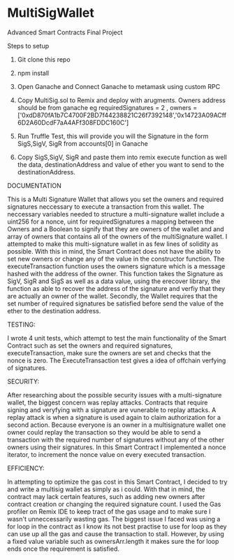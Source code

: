 # MultiSigWallet
Advanced Smart Contracts Final Project


Steps to setup

1. Git clone this repo

2. npm install 

3. Open Ganache and Connect Ganache to metamask using custom RPC

4. Copy MultiSig.sol to Remix and deploy with arugments. Owners address should be from ganache  eg requiredSignatures = 2 , owners = ['0xdD870fA1b7C4700F2BD7f44238821C26f7392148','0x14723A09ACff6D2A60DcdF7aA4AFf308FDDC160C']

4. Run Truffle Test, this will provide you will the Signature in the form SigS,SigV, SigR from accounts[0] in Ganache 

5. Copy SigS,SigV, SigR and paste them into remix execute function as well the data, destinationAddress and value of ether you want to send to the destinationAddress. 

DOCUMENTATION

This is a Multi Signature Wallet that allows you set the owners and required signatures neccessary to execute a transaction from this wallet. The neccessary variables needed to structure a multi-signature wallet include a uint256 for a nonce, uint for requiredSignatures a mapping between the Owners and a Boolean to signify that they are owners of the wallet and and array of owners that contains all of the owners of the multiSignature wallet. I attempted to make this multi-signature wallet in as few lines of solidity as possible. With this in mind, the Smart Contract does not have the ability to set new owners or change any of the value in the constructor function. The executeTransaction function uses the owners signature which is a message hashed with the address of the owner. This function takes the Signature as SigV, SigR and SigS as well as a data value, using the erecover library, the function as able to recover the address of the signature and verfiy that they are actually an owner of the wallet. Secondly, the Wallet requires that the set number of required signatures be satisfied before send the value of the ether to the destination address. 



TESTING:

I wrote 4 unit tests, which attempt to test the main functionality of the Smart Contract such as set the owners and required signatures, executeTransaction, make sure the owners are set and checks that the nonce is zero. The ExecuteTransaction test gives a idea of offchain verfying of signatures.

SECURITY:

After researching about the possible security issues with a multi-signature wallet, the biggest concern was replay attacks. Contracts that require signing and veryfying with a signature are vunerable to replay attacks. A replay attack is when a signature is used again to claim authorization for a second action. Because everyone is an owner in a multisignature wallet one owner could replay the transaction so they would be able to send a transaction with the required number of signatures without any of the other owners using their signatures. In this Smart Contract I implemented a nonce iterator, to increment the nonce value on every executed transaction.


EFFICIENCY:

In attempting to optimize the gas cost in this Smart Contract, I decided to try and write a multisig wallet as simply as i could. With that in mind, the contract may lack certain features, such as adding new owners after contract creation or changing the required signature count. I used the Gas profiler on Remix IDE to keep tract of the gas usage and to make sure I wasn't unneccessarily wasting gas. The biggest issue I faced was using a for loop in the contract as I know its not best practise to use for loop as they can use up all the gas and cause the transaction to stall. However, by using a fixed value variable such as ownersArr.length it makes sure the for loop ends once the requirement is satisfied. 


